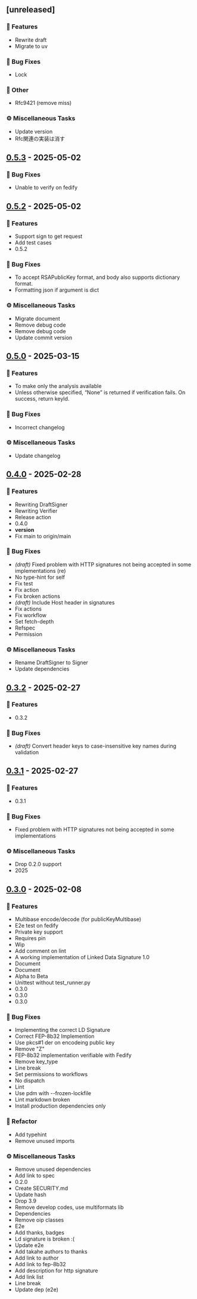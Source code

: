 ## [unreleased]

### 🚀 Features

- Rewrite draft
- Migrate to uv

### 🐛 Bug Fixes

- Lock

### 💼 Other

- Rfc9421 (remove miss)

### ⚙️ Miscellaneous Tasks

- Update version
- Rfc関連の実装は消す
## [0.5.3](https://github.com/fedi-libs/apsig/releases/tag/0.5.3) - 2025-05-02

### 🐛 Bug Fixes

- Unable to verify on fedify
## [0.5.2](https://github.com/fedi-libs/apsig/releases/tag/0.5.2) - 2025-05-02

### 🚀 Features

- Support sign to get request
- Add test cases
- 0.5.2

### 🐛 Bug Fixes

- To accept RSAPublicKey format, and body also supports dictionary format.
- Formatting json if argument is dict

### ⚙️ Miscellaneous Tasks

- Migrate document
- Remove debug code
- Remove debug code
- Update commit version
## [0.5.0](https://github.com/fedi-libs/apsig/releases/tag/0.5.0) - 2025-03-15

### 🚀 Features

- To make only the analysis available
- Unless otherwise specified, “None” is returned if verification fails. On success, return keyId.

### 🐛 Bug Fixes

- Incorrect changelog

### ⚙️ Miscellaneous Tasks

- Update changelog
## [0.4.0](https://github.com/fedi-libs/apsig/releases/tag/0.4.0) - 2025-02-28

### 🚀 Features

- Rewriting DraftSigner
- Rewriting Verifier
- Release action
- 0.4.0
- __version__
- Fix main to origin/main

### 🐛 Bug Fixes

- *(draft)* Fixed problem with HTTP signatures not being accepted in some implementations (re)
- No type-hint for self
- Fix test
- Fix action
- Fix broken actions
- *(draft)* Include Host header in signatures
- Fix actions
- Fix workflow
- Set fetch-depth
- Refspec
- Permission

### ⚙️ Miscellaneous Tasks

- Rename DraftSigner to Signer
- Update dependencies
## [0.3.2](https://github.com/fedi-libs/apsig/releases/tag/0.3.2) - 2025-02-27

### 🚀 Features

- 0.3.2

### 🐛 Bug Fixes

- *(draft)* Convert header keys to case-insensitive key names during validation
## [0.3.1](https://github.com/fedi-libs/apsig/releases/tag/0.3.1) - 2025-02-27

### 🚀 Features

- 0.3.1

### 🐛 Bug Fixes

- Fixed problem with HTTP signatures not being accepted in some implementations

### ⚙️ Miscellaneous Tasks

- Drop 0.2.0 support
- 2025
## [0.3.0](https://github.com/fedi-libs/apsig/releases/tag/0.3.0) - 2025-02-08

### 🚀 Features

- Multibase encode/decode (for publicKeyMultibase)
- E2e test on fedify
- Private key support
- Requires pin
- Wip
- Add comment on lint
- A working implementation of Linked Data Signature 1.0
- Document
- Document
- Alpha to Beta
- Unittest without test_runner.py
- 0.3.0
- 0.3.0
- 0.3.0

### 🐛 Bug Fixes

- Implementing the correct LD Signature
- Correct FEP-8b32 Implemention
- Use pkcs#1 der on encodeing public key
- Remove "Z"
- FEP-8b32 implementation verifiable with Fedify
- Remove key_type
- Line break
- Set permissions to workflows
- No dispatch
- Lint
- Use pdm with --frozen-lockfile
- Lint markdown broken
- Install production dependencies only

### 🚜 Refactor

- Add typehint
- Remove unused imports

### ⚙️ Miscellaneous Tasks

- Remove unused dependencies
- Add link to spec
- 0.2.0
- Create SECURITY.md
- Update hash
- Drop 3.9
- Remove develop codes, use multiformats lib
- Dependencies
- Remove oip classes
- E2e
- Add thanks, badges
- Ld signature is broken :(
- Update e2e
- Add takahe authors to thanks
- Add link to author
- Add link to fep-8b32
- Add description for http signature
- Add link list
- Line break
- Update dep (e2e)
